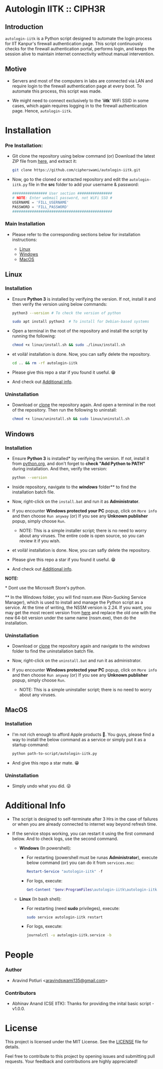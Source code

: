 # Autologin IITK :: CIPH3R

## Introduction

`autologin-iitk` is a Python script designed to automate the login process for IIT Kanpur's firewall authentication page. This script continuously checks for the firewall authentication portal, performs login, and keeps the session alive to maintain internet connectivity without manual intervention.

## Motive

- Servers and most of the computers in labs are connected via LAN and require login to the firewall authentication page at every boot. To automate this process, this script was made.

- We might need to connect exclusively to the '**iitk**' WiFi SSID in some cases, which again requires logging in to the firewall authentication page. Hence, `autologin-iitk`.

# Installation

### Pre Installation:

- Git clone the repository using below command (or) Download the latest ZIP file from [here](https://codeload.github.com/cipherswami/autologin-iitk/zip/refs/heads/main), and extract it:

    ```sh
    git clone https://github.com/cipherswami/autologin-iitk.git
    ```

- Now, go to the cloned or extracted repository and edit the `autologin-iitk.py` file in the **src** folder to add your username & password:

    ```python
    ################ User section ################
    # NOTE: Enter webmail password, not WiFi SSO #
    USERNAME = 'FILL_USERNAME'
    PASSWORD = 'FILL_PASSWORD'
    ##############################################
    ```

### Main Installation

- Please refer to the corresponding sections below for installation instructions:

  -  [Linux](#linux)
  -  [Windows](#windows)
  -  [MacOS](#macos)

## Linux 

### Installation

- Ensure **Python 3** is installed by verifying the version. If not, install it and then verify the version using below commands:
    ```sh
    python3 --version # To check the version of python
    ```
    ```sh
    sudo apt install python3  # To install for Debian-based systems
    ```

- Open a terminal in the root of the repository and install the script by running the following:
    ```sh
    chmod +x linux/install.sh && sudo ./linux/install.sh
    ```

- et voilà! installation is done. Now, you can safly delete the repository.
  
    ```sh
    cd .. && rm -rf autologin-iitk
    ```

- Please give this repo a star if you found it useful. 😁

- And check out [Additional info](#additional-info).
  
### Uninstallation

- Download or [clone](#pre-installation) the repository again. And open a terminal in the root of the repository. Then run the following to uninstall:

    ```sh
    chmod +x linux/uninstall.sh && sudo linux/uninstall.sh
    ```

## Windows 

### Installation

- Ensure **Python 3** is installed* by verifying the version. If not, install it from [python.org](https://www.python.org/downloads/), and don't forget to **check "Add Python to PATH"** during installation. And then, verify the version:  
  ```bash
  python --version
  ```

- Inside repository, navigate to the ***windows*** folder** to find the installation batch file.
  
- Now, right-click on the `install.bat` and run it as **Administrator**.

- If you encounter **Windows protected your PC** popup, click on `More info` and then choose `Run anyway` (or) If you see any **Unknown publisher** popup, simply choose `Run`.

  - NOTE: This is a simple installer script; there is no need to worry about any viruses. The entire code is open source, so you can review it if you wish.

- et voilà! installation is done. Now, you can safly delete the repository.

- Please give this repo a star if you found it useful. 😁

- And check out [Additional info](#additional-info).

**NOTE:**  

  \* Dont use the Microsoft Store's python.
  
  ** In the Windows folder, you will find nssm.exe (Non-Sucking Service Manager), which is used to install and manage the Python script as a service. At the time of writing, the NSSM version is 2.24. If you want, you may get the most recent version from [here](https://nssm.cc/download) and replace the old one with the new 64-bit version under the same name (nssm.exe), then do the installation.

### Uninstallation

- Download or [clone](#pre-installation) the repository again and navigate to the *windows* folder to find the uninstallation batch file.
  
- Now, right-click on the `uninstall.bat` and run it as administrator.

- If you encounter **Windows protected your PC** popup, click on `More info` and then choose `Run anyway` (or) If you see any **Unknown publisher** popup, simply choose `Run`.

  - NOTE: This is a simple uninstaller script; there is no need to worry about any viruses.

## MacOS

### Installation

- I'm not rich enough to afford Apple products 🥲. You guys, please find a way to install the below command as a service or simply put it as a startup command:

    ```sh
    python path-to-script/autologin-iitk.py
    ```
- And give this repo a star mate. 😁

### Uninstallation

- Simply undo what you did. 😜

# Additional Info

- The script is designed to self-terminate after 3 Hrs in the case of failures or when you are already connected to internet way beyond refresh time.

- If the service stops working, you can restart it using the first command below. And to check logs, use the second command.

  - **Windows** (In powershell): 
  
    - For restarting (powershell must be runas **Administrator**), execute below command (or) you can do it from `services.msc`: 

        ```powershell
        Restart-Service "autologin-iitk" -f
        ```

    - For logs, execute:

        ```powershell
        Get-Content "$env:ProgramFiles\autologin-iitk\autologin-iitk.log"
        ```

  - **Linux** (In bash shell): 
  
    - For restarting (need **sudo** privileges), execute: 

        ```sh
        sudo service autologin-iitk restart
        ```

    - For logs, execute:

        ```sh
        journalctl -u autologin-iitk.service -b
        ```

# People

### Author
- Aravind Potluri \<aravindswami135@gmail.com\>

### Contributors
- Abhinav Anand (CSE IITK): Thanks for providing the inital basic script - v1.0.0.

# License

This project is licensed under the MIT License. See the [LICENSE](LICENSE) file for details.

Feel free to contribute to this project by opening issues and submitting pull requests. Your feedback and contributions are highly appreciated!
